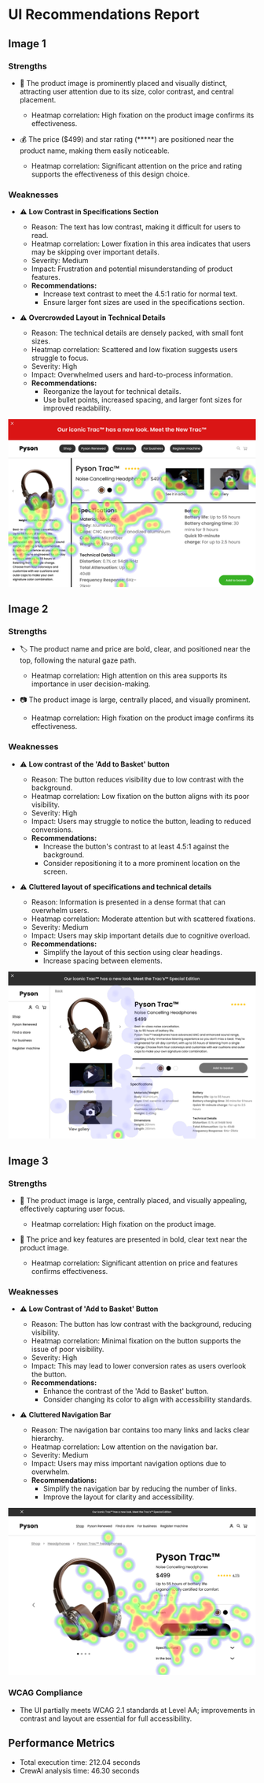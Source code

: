 # UI Recommendations Report

## Image 1

### Strengths
- 🌟 The product image is prominently placed and visually distinct, attracting user attention due to its size, color contrast, and central placement.
  - Heatmap correlation: High fixation on the product image confirms its effectiveness.
  
- 💰 The price ($499) and star rating (*****) are positioned near the product name, making them easily noticeable.
  - Heatmap correlation: Significant attention on the price and rating supports the effectiveness of this design choice.

### Weaknesses
- ⚠️ **Low Contrast in Specifications Section**
  - Reason: The text has low contrast, making it difficult for users to read.
  - Heatmap correlation: Lower fixation in this area indicates that users may be skipping over important details.
  - Severity: Medium
  - Impact: Frustration and potential misunderstanding of product features.
  - **Recommendations:**
    - Increase text contrast to meet the 4.5:1 ratio for normal text.
    - Ensure larger font sizes are used in the specifications section.

- ⚠️ **Overcrowded Layout in Technical Details**
  - Reason: The technical details are densely packed, with small font sizes.
  - Heatmap correlation: Scattered and low fixation suggests users struggle to focus.
  - Severity: High
  - Impact: Overwhelmed users and hard-to-process information.
  - **Recommendations:**
    - Reorganize the layout for technical details.
    - Use bullet points, increased spacing, and larger font sizes for improved readability.

![Image 1](heatmaps/p3-1.png)

## Image 2

### Strengths
- 🏷️ The product name and price are bold, clear, and positioned near the top, following the natural gaze path.
  - Heatmap correlation: High attention on this area supports its importance in user decision-making.

- 📷 The product image is large, centrally placed, and visually prominent.
  - Heatmap correlation: High fixation on the product image confirms its effectiveness.

### Weaknesses
- ⚠️ **Low contrast of the 'Add to Basket' button**
  - Reason: The button reduces visibility due to low contrast with the background.
  - Heatmap correlation: Low fixation on the button aligns with its poor visibility.
  - Severity: High
  - Impact: Users may struggle to notice the button, leading to reduced conversions.
  - **Recommendations:**
    - Increase the button's contrast to at least 4.5:1 against the background.
    - Consider repositioning it to a more prominent location on the screen.

- ⚠️ **Cluttered layout of specifications and technical details**
  - Reason: Information is presented in a dense format that can overwhelm users.
  - Heatmap correlation: Moderate attention but with scattered fixations.
  - Severity: Medium
  - Impact: Users may skip important details due to cognitive overload.
  - **Recommendations:**
    - Simplify the layout of this section using clear headings.
    - Increase spacing between elements.

![Image 2](heatmaps/p3-2.png)

## Image 3

### Strengths
- 🎇 The product image is large, centrally placed, and visually appealing, effectively capturing user focus.
  - Heatmap correlation: High fixation on the product image.

- 🎯 The price and key features are presented in bold, clear text near the product image.
  - Heatmap correlation: Significant attention on price and features confirms effectiveness.

### Weaknesses
- ⚠️ **Low Contrast of 'Add to Basket' Button**
  - Reason: The button has low contrast with the background, reducing visibility.
  - Heatmap correlation: Minimal fixation on the button supports the issue of poor visibility.
  - Severity: High
  - Impact: This may lead to lower conversion rates as users overlook the button.
  - **Recommendations:**
    - Enhance the contrast of the 'Add to Basket' button.
    - Consider changing its color to align with accessibility standards.

- ⚠️ **Cluttered Navigation Bar**
  - Reason: The navigation bar contains too many links and lacks clear hierarchy.
  - Heatmap correlation: Low attention on the navigation bar.
  - Severity: Medium
  - Impact: Users may miss important navigation options due to overwhelm.
  - **Recommendations:**
    - Simplify the navigation bar by reducing the number of links.
    - Improve the layout for clarity and accessibility.

![Image 3](heatmaps/p3-3.png)

### WCAG Compliance
- The UI partially meets WCAG 2.1 standards at Level AA; improvements in contrast and layout are essential for full accessibility.

## Performance Metrics
- Total execution time: 212.04 seconds
- CrewAI analysis time: 46.30 seconds

